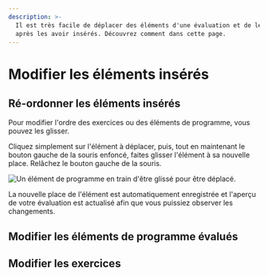 ```yaml
---
description: >-
  Il est très facile de déplacer des éléments d'une évaluation et de le modifier
  après les avoir insérés. Découvrez comment dans cette page.
---
```


# Modifier les éléments insérés

## Ré-ordonner les éléments insérés

Pour modifier l'ordre des exercices ou des éléments de programme, vous pouvez les glisser.

Cliquez simplement sur l'élément à déplacer, puis, tout en maintenant le bouton gauche de la souris enfoncé, faites glisser l'élément à sa nouvelle place. Relâchez le bouton gauche de la souris.

![Un élément de programme en train d'être glissé pour être déplacé.](../.gitbook/assets/déplacer.png)

La nouvelle place de l'élément est automatiquement enregistrée et l'aperçu de votre évaluation est actualisé afin que vous puissiez observer les changements.

## Modifier les éléments de programme évalués

## Modifier les exercices

